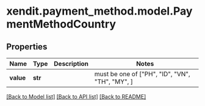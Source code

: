 # xendit.payment_method.model.PaymentMethodCountry


## Properties
Name | Type | Description | Notes
------------ | ------------- | ------------- | -------------
**value** | **str** |  |  must be one of ["PH", "ID", "VN", "TH", "MY", ]

[[Back to Model list]](../README.md#documentation-for-models) [[Back to API list]](../README.md#documentation-for-api-endpoints) [[Back to README]](../README.md)


